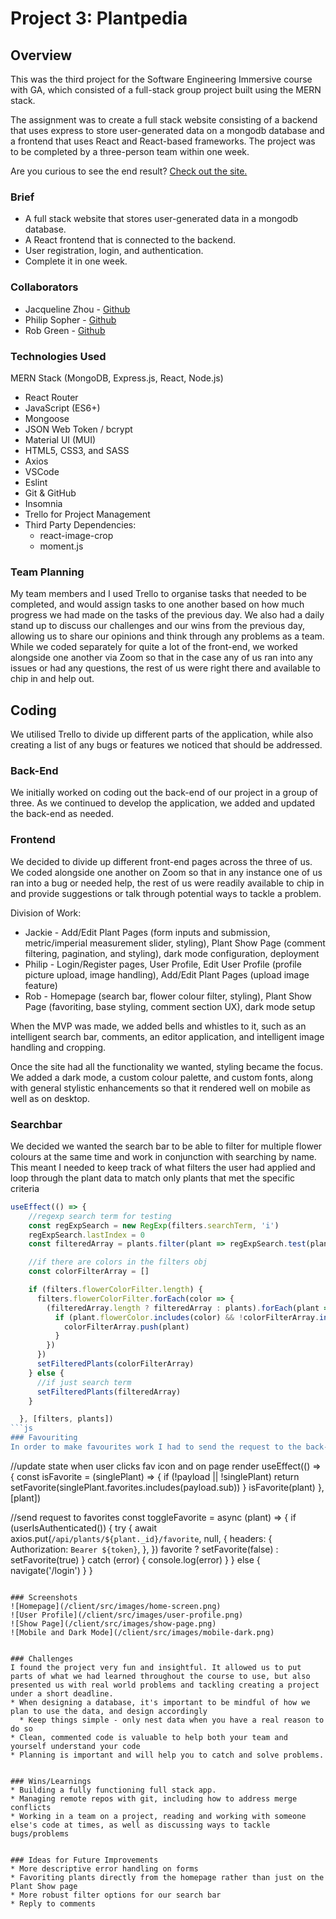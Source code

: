 # Project 3: Plantpedia

## Overview
This was the third project for the Software Engineering Immersive course with GA, which consisted of a full-stack group project built using the MERN stack.

The assignment was to create a full stack website consisting of a backend that uses express to store user-generated data on a mongodb database and a frontend that uses React and React-based frameworks. The project was to be completed by a three-person team within one week.

Are you curious to see the end result? [Check out the site.](https://plant-pedia.herokuapp.com/) 

### Brief
* A full stack website that stores user-generated data in a mongodb database.
* A React frontend that is connected to the backend.
* User registration, login, and authentication.
* Complete it in one week.


### Collaborators
* Jacqueline Zhou - [Github](https://github.com/jacqizee/)
* Philip Sopher - [Github](https://github.com/psopher/)
* Rob Green - [Github](https://github.com/greezyBob/)


### Technologies Used
 MERN Stack (MongoDB, Express.js, React, Node.js)
* React Router
* JavaScript (ES6+)
* Mongoose
* JSON Web Token / bcrypt
* Material UI (MUI)
* HTML5, CSS3, and SASS
* Axios
* VSCode
* Eslint
* Git & GitHub
* Insomnia
* Trello for Project Management
* Third Party Dependencies:
  - react-image-crop
  - moment.js

### Team Planning
My team members and I used Trello to organise tasks that needed to be completed, and would assign tasks to one another based on how much progress we had made on the tasks of the previous day. We also had a daily stand up to discuss our challenges and our wins from the previous day, allowing us to share our opinions and think through any problems as a team. While we coded separately for quite a lot of the front-end, we worked alongside one another via Zoom so that in the case any of us ran into any issues or had any questions, the rest of us were right there and available to chip in and help out.

## Coding
We utilised Trello to divide up different parts of the application, while also creating a list of any bugs or features we noticed that should be addressed.

### Back-End
We initially worked on coding out the back-end of our project in a group of three. As we continued to develop the application, we added and updated the back-end as needed.


### Frontend
We decided to divide up different front-end pages across the three of us. We coded alongside one another on Zoom so that in any instance one of us ran into a bug or needed help, the rest of us were readily available to chip in and provide suggestions or talk through potential ways to tackle a problem.

Division of Work:
* Jackie - Add/Edit Plant Pages (form inputs and submission, metric/imperial measurement slider, styling), Plant Show Page (comment filtering, pagination, and styling), dark mode configuration, deployment
* Philip - Login/Register pages, User Profile, Edit User Profile (profile picture upload, image handling), Add/Edit Plant Pages (upload image feature)
* Rob - Homepage (search bar, flower colour filter, styling), Plant Show Page (favoriting, base styling, comment section UX), dark mode setup


When the MVP was made, we added bells and whistles to it, such as an intelligent search bar, comments, an editor application, and intelligent image handling and cropping.

Once the site had all the functionality we wanted, styling became the focus. We added a dark mode, a custom colour palette, and custom fonts, along with general stylistic enhancements so that it rendered well on mobile as well as on desktop.


### Searchbar
We decided we wanted the search bar to be able to filter for multiple flower colours at the same time and work in conjunction with searching by name. This meant I needed to keep track of what filters the user had applied and loop through the plant data to match only plants that met the specific criteria
```js
useEffect(() => {
    //regexp search term for testing
    const regExpSearch = new RegExp(filters.searchTerm, 'i')
    regExpSearch.lastIndex = 0
    const filteredArray = plants.filter(plant => regExpSearch.test(plant.name))

    //if there are colors in the filters obj
    const colorFilterArray = []

    if (filters.flowerColorFilter.length) {
      filters.flowerColorFilter.forEach(color => {
        (filteredArray.length ? filteredArray : plants).forEach(plant => {
          if (plant.flowerColor.includes(color) && !colorFilterArray.includes(plant)) {
            colorFilterArray.push(plant)
          }
        })
      })
      setFilteredPlants(colorFilterArray)
    } else {
      //if just search term
      setFilteredPlants(filteredArray)
    }

  }, [filters, plants])
```js
### Favouriting
In order to make favourites work I had to send the request to the back-end adding the plant to the users favourites and then request the plant data to be sent back to the user so it could be rerendered with the favourite icon updated.
```
//update state when user clicks fav icon and on page render
  useEffect(() => {
    const isFavorite = (singlePlant) => {
      if (!payload || !singlePlant) return
      setFavorite(singlePlant.favorites.includes(payload.sub))
    }
    isFavorite(plant)
  }, [plant])

  //send request to favorites
  const toggleFavorite = async (plant) => {
    if (userIsAuthenticated()) {
      try {
        await axios.put(`/api/plants/${plant._id}/favorite`, null, {
          headers: {
            Authorization: `Bearer ${token}`,
          },
        })
        favorite ? setFavorite(false) : setFavorite(true)
      } catch (error) {
        console.log(error)
      }
    } else {
      navigate('/login')
    }
  }
```

### Screenshots
![Homepage](/client/src/images/home-screen.png)
![User Profile](/client/src/images/user-profile.png)
![Show Page](/client/src/images/show-page.png)
![Mobile and Dark Mode](/client/src/images/mobile-dark.png)


### Challenges
I found the project very fun and insightful. It allowed us to put parts of what we had learned throughout the course to use, but also presented us with real world problems and tackling creating a project under a short deadline.
* When designing a database, it's important to be mindful of how we plan to use the data, and design accordingly
  * Keep things simple - only nest data when you have a real reason to do so 
* Clean, commented code is valuable to help both your team and yourself understand your code
* Planning is important and will help you to catch and solve problems.


### Wins/Learnings
* Building a fully functioning full stack app.
* Managing remote repos with git, including how to address merge conflicts
* Working in a team on a project, reading and working with someone else's code at times, as well as discussing ways to tackle bugs/problems


### Ideas for Future Improvements
* More descriptive error handling on forms
* Favoriting plants directly from the homepage rather than just on the Plant Show page
* More robust filter options for our search bar
* Reply to comments
